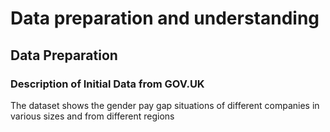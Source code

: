 # Data preparation and understanding

## Data Preparation

### Description of Initial Data from GOV.UK
The dataset shows the gender pay gap situations of different companies in various sizes and from different
regions